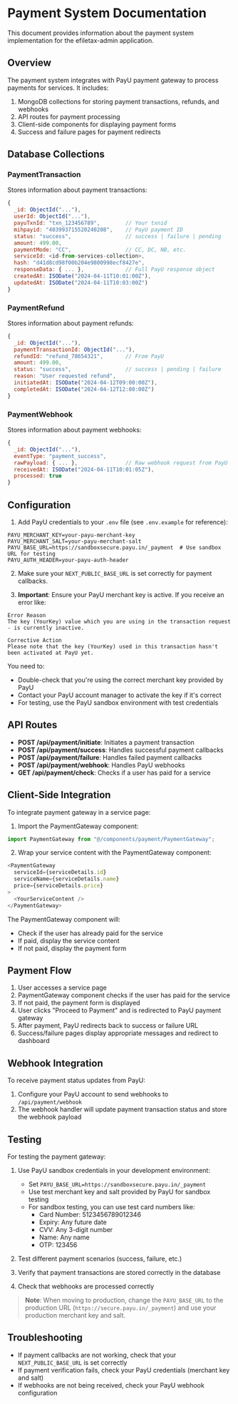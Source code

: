 # Payment System Documentation

This document provides information about the payment system implementation for the efiletax-admin application.

## Overview

The payment system integrates with PayU payment gateway to process payments for services. It includes:

1. MongoDB collections for storing payment transactions, refunds, and webhooks
2. API routes for payment processing
3. Client-side components for displaying payment forms
4. Success and failure pages for payment redirects

## Database Collections

### PaymentTransaction

Stores information about payment transactions:

```javascript
{
  _id: ObjectId("..."),
  userId: ObjectId("..."),
  payuTxnId: "txn_123456789",        // Your txnid
  mihpayid: "403993715520240208",    // PayU payment ID
  status: "success",                 // success | failure | pending
  amount: 499.00,
  paymentMode: "CC",                 // CC, DC, NB, etc.
  serviceId: <id-from-services-collection>,
  hash: "d41d8cd98f00b204e9800998ecf8427e",
  responseData: { ... },             // Full PayU response object
  createdAt: ISODate("2024-04-11T10:01:00Z"),
  updatedAt: ISODate("2024-04-11T10:03:00Z")
}
```

### PaymentRefund

Stores information about payment refunds:

```javascript
{
  _id: ObjectId("..."),
  paymentTransactionId: ObjectId("..."),
  refundId: "refund_78654321",       // From PayU
  amount: 499.00,
  status: "success",                 // success | pending | failure
  reason: "User requested refund",
  initiatedAt: ISODate("2024-04-12T09:00:00Z"),
  completedAt: ISODate("2024-04-12T12:00:00Z")
}
```

### PaymentWebhook

Stores information about payment webhooks:

```javascript
{
  _id: ObjectId("..."),
  eventType: "payment_success",
  rawPayload: { ... },               // Raw webhook request from PayU
  receivedAt: ISODate("2024-04-11T10:01:05Z"),
  processed: true
}
```

## Configuration

1. Add PayU credentials to your `.env` file (see `.env.example` for reference):

```
PAYU_MERCHANT_KEY=your-payu-merchant-key
PAYU_MERCHANT_SALT=your-payu-merchant-salt
PAYU_BASE_URL=https://sandboxsecure.payu.in/_payment  # Use sandbox URL for testing
PAYU_AUTH_HEADER=your-payu-auth-header
```

2. Make sure your `NEXT_PUBLIC_BASE_URL` is set correctly for payment callbacks.

3. **Important**: Ensure your PayU merchant key is active. If you receive an error like:

```
Error Reason
The key (YourKey) value which you are using in the transaction request - is currently inactive.

Corrective Action
Please note that the key (YourKey) used in this transaction hasn't been activated at PayU yet.
```

You need to:

- Double-check that you're using the correct merchant key provided by PayU
- Contact your PayU account manager to activate the key if it's correct
- For testing, use the PayU sandbox environment with test credentials

## API Routes

- **POST /api/payment/initiate**: Initiates a payment transaction
- **POST /api/payment/success**: Handles successful payment callbacks
- **POST /api/payment/failure**: Handles failed payment callbacks
- **POST /api/payment/webhook**: Handles PayU webhooks
- **GET /api/payment/check**: Checks if a user has paid for a service

## Client-Side Integration

To integrate payment gateway in a service page:

1. Import the PaymentGateway component:

```javascript
import PaymentGateway from "@/components/payment/PaymentGateway";
```

2. Wrap your service content with the PaymentGateway component:

```javascript
<PaymentGateway
  serviceId={serviceDetails.id}
  serviceName={serviceDetails.name}
  price={serviceDetails.price}
>
  <YourServiceContent />
</PaymentGateway>
```

The PaymentGateway component will:

- Check if the user has already paid for the service
- If paid, display the service content
- If not paid, display the payment form

## Payment Flow

1. User accesses a service page
2. PaymentGateway component checks if the user has paid for the service
3. If not paid, the payment form is displayed
4. User clicks "Proceed to Payment" and is redirected to PayU payment gateway
5. After payment, PayU redirects back to success or failure URL
6. Success/failure pages display appropriate messages and redirect to dashboard

## Webhook Integration

To receive payment status updates from PayU:

1. Configure your PayU account to send webhooks to `/api/payment/webhook`
2. The webhook handler will update payment transaction status and store the webhook payload

## Testing

For testing the payment gateway:

1. Use PayU sandbox credentials in your development environment:

   - Set `PAYU_BASE_URL=https://sandboxsecure.payu.in/_payment`
   - Use test merchant key and salt provided by PayU for sandbox testing
   - For sandbox testing, you can use test card numbers like:
     - Card Number: 5123456789012346
     - Expiry: Any future date
     - CVV: Any 3-digit number
     - Name: Any name
     - OTP: 123456

2. Test different payment scenarios (success, failure, etc.)
3. Verify that payment transactions are stored correctly in the database
4. Check that webhooks are processed correctly

> **Note**: When moving to production, change the `PAYU_BASE_URL` to the production URL (`https://secure.payu.in/_payment`) and use your production merchant key and salt.

## Troubleshooting

- If payment callbacks are not working, check that your `NEXT_PUBLIC_BASE_URL` is set correctly
- If payment verification fails, check your PayU credentials (merchant key and salt)
- If webhooks are not being received, check your PayU webhook configuration
